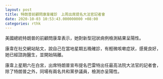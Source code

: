 ```yaml
---
layout: post
title: 特朗普前顧問康韋確診　上周出席提名大法官記者會
date: 2020-10-03 10:53:43.000000000 +08:00
categories: rthk
---
```


美國總統特朗普的前顧問康韋表示，她對新型冠狀病例檢測結果呈陽性。

康韋在社交網站貼文，說自己在當地星期五晚確診，有輕微咳嗽症狀，感覺良好，她已經諮詢醫生，並開始隔離。

康韋上星期六在白宮，出席特朗普宣布提名巴雷特出任最高法院大法官的記者會，除了特朗普之外，同場有兩名共和黨參議員，檢測亦呈陽性。
